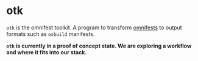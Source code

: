 # otk

`otk` is the omnifest toolkit. A program to transform [omnifests](./03-omnifest/index.md) to output formats such as `osbuild` manifests.

**`otk` is currently in a proof of concept state. We are exploring a workflow and where it fits into our stack.**
